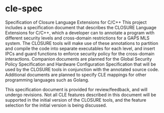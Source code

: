 # cle-spec
Specification of Closure Language Extensions for C/C++
This project includes a specification document that describes the CLOSURE Language Extensions for C/C++, which a developer can to annotate a program with different security levels and cross-domain restrictions for a GAPS MLS system. The CLOSURE tools will make use of these annotations to partition and compile the code into separate executables for each level, and insert IPCs and guard functions to enforce security policy for the cross-domain interactions. Companion documents are planned for the Global Security Policy Specification and Hardware Configuration Specification that will be used by the CLOSURE tools in conjunction with the annotated source code. Additional documents are planned to specify CLE mappings for other programming languages such as Golang.

This specification document is provided for review/feedback, and will undergo revisions. Not all CLE features described in this document will be supported in the initial version of the CLOSURE tools, and the feature selection for the initial version is being discussed.
